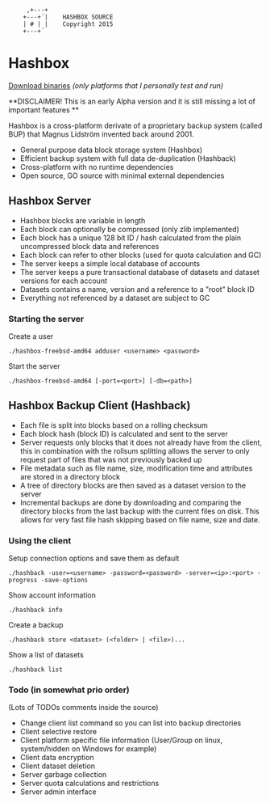 ```
	 ,+---+
	+---+´|    HASHBOX SOURCE
	| # | |    Copyright 2015
	+---+´
```

# Hashbox #

[Download binaries](https://bitbucket.org/fredli74/hashbox/downloads) *(only platforms that I personally test and run)*

**DISCLAIMER! This is an early Alpha version and it is still missing a lot of important features
**

Hashbox is a cross-platform derivate of a proprietary backup system (called BUP) that Magnus Lidström invented back around 2001.

* General purpose data block storage system (Hashbox)
* Efficient backup system with full data de-duplication (Hashback)
* Cross-platform with no runtime dependencies
* Open source, GO source with minimal external dependencies

## Hashbox Server ##
* Hashbox blocks are variable in length
* Each block can optionally be compressed (only zlib implemented)
* Each block has a unique 128 bit ID / hash calculated from the plain uncompressed block data and references
* Each block can refer to other blocks (used for quota calculation and GC)
* The server keeps a simple local database of accounts
* The server keeps a pure transactional database of datasets and dataset versions for each account
* Datasets contains a name, version and a reference to a "root" block ID
* Everything not referenced by a dataset are subject to GC

### Starting the server ###

Create a user

`./hashbox-freebsd-amd64 adduser <username> <password>`


Start the server

`./hashbox-freebsd-amd64 [-port=<port>] [-db=<path>]`

## Hashbox Backup Client (Hashback) ##
* Each file is split into blocks based on a rolling checksum
* Each block hash (block ID) is calculated and sent to the server
* Server requests only blocks that it does not already have from the client, this in combination with the rollsum splitting allows the server to only request part of files that was not previously backed up
* File metadata such as file name, size, modification time and attributes are stored in a directory block
* A tree of directory blocks are then saved as a dataset version to the server
* Incremental backups are done by downloading and comparing the directory blocks from the last backup with the current files on disk. This allows for very fast file hash skipping based on file name, size and date.

### Using the client ###

Setup connection options and save them as default

`./hashback -user=<username> -password=<password> -server=<ip>:<port> -progress -save-options`


Show account information

`./hashback info` 


Create a backup

`./hashback store <dataset> (<folder> | <file>)...`


Show a list of datasets

`./hashback list` 

 

### Todo (in somewhat prio order) ###
(Lots of TODOs comments inside the source)

* Change client list command so you can list into backup directories
* Client selective restore
* Client platform specific file information (User/Group on linux, system/hidden on Windows for example)
* Client data encryption
* Client dataset deletion
* Server garbage collection
* Server quota calculations and restrictions
* Server admin interface